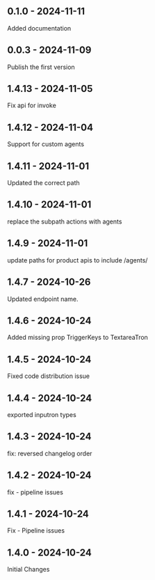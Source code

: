 ## 0.1.0 - 2024-11-11
Added documentation

## 0.0.3 - 2024-11-09
Publish the first version

## 1.4.13 - 2024-11-05
Fix api for invoke

## 1.4.12 - 2024-11-04
Support for custom agents

## 1.4.11 - 2024-11-01
Updated the correct path 

## 1.4.10 - 2024-11-01
replace the subpath actions with agents

## 1.4.9 - 2024-11-01
update paths for product apis to include /agents/

## 1.4.7 - 2024-10-26
Updated endpoint name.

## 1.4.6 - 2024-10-24
Added missing prop TriggerKeys to TextareaTron

## 1.4.5 - 2024-10-24
Fixed code distribution issue

## 1.4.4 - 2024-10-24
exported inputron types

## 1.4.3 - 2024-10-24
fix: reversed changelog order

## 1.4.2 - 2024-10-24
fix - pipeline issues

## 1.4.1 - 2024-10-24
Fix - Pipeline issues

## 1.4.0 - 2024-10-24
Initial Changes
